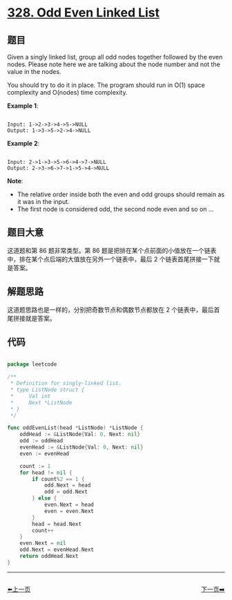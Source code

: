 # [328. Odd Even Linked List](https://leetcode.com/problems/odd-even-linked-list/)

## 题目

Given a singly linked list, group all odd nodes together followed by the even nodes. Please note here we are talking about the node number and not the value in the nodes.

You should try to do it in place. The program should run in O(1) space complexity and O(nodes) time complexity.

**Example 1**:

```

Input: 1->2->3->4->5->NULL
Output: 1->3->5->2->4->NULL

```

**Example 2**:

```

Input: 2->1->3->5->6->4->7->NULL
Output: 2->3->6->7->1->5->4->NULL

```

**Note**:

- The relative order inside both the even and odd groups should remain as it was in the input.
- The first node is considered odd, the second node even and so on ...

## 题目大意

这道题和第 86 题非常类型。第 86 题是把排在某个点前面的小值放在一个链表中，排在某个点后端的大值放在另外一个链表中，最后 2 个链表首尾拼接一下就是答案。

## 解题思路

这道题思路也是一样的，分别把奇数节点和偶数节点都放在 2 个链表中，最后首尾拼接就是答案。

## 代码

```go

package leetcode

/**
 * Definition for singly-linked list.
 * type ListNode struct {
 *     Val int
 *     Next *ListNode
 * }
 */

func oddEvenList(head *ListNode) *ListNode {
    oddHead := &ListNode{Val: 0, Next: nil}
    odd := oddHead
    evenHead := &ListNode{Val: 0, Next: nil}
    even := evenHead

    count := 1
    for head != nil {
        if count%2 == 1 {
            odd.Next = head
            odd = odd.Next
        } else {
            even.Next = head
            even = even.Next
        }
        head = head.Next
        count++
    }
    even.Next = nil
    odd.Next = evenHead.Next
    return oddHead.Next
}

```


----------------------------------------------
<div style="display: flex;justify-content: space-between;align-items: center;">
<p><a href="https://books.halfrost.com/leetcode/ChapterFour/0300~0399/0327.Count-of-Range-Sum/">⬅️上一页</a></p>
<p><a href="https://books.halfrost.com/leetcode/ChapterFour/0300~0399/0329.Longest-Increasing-Path-in-a-Matrix/">下一页➡️</a></p>
</div>
